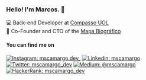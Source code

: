 ### Hello! I'm Marcos. 🤙

💻 Back-end Developer at [Compasso UOL](https://compasso.com.br/) <br>
🚀 Co-Founder and CTO of the [Mapa Biográfico](https://mapabiografico.com.br/)

#### You can find me on
[![Instagram: mscamargo.dev_](https://img.shields.io/badge/-Instagram-e4405f?style=flat-square&logo=Instagram&logoColor=white&link=https://www.instagram.com/mscamargo.dev_/)](https://www.instagram.com/mscamargo.dev_/)
[![Linkedin: mscamargo](https://img.shields.io/badge/-Linkedin-0077B5?style=flat-square&logo=Linkedin&logoColor=white&link=https://www.linkedin.com/in/mscamargo/)](https://www.linkedin.com/in/mscamargo/)
[![Twitter: mscamargo_dev](https://img.shields.io/badge/-Twitter-1DA1F2?style=flat-square&logo=Twitter&logoColor=white&link=https://twitter.com/mscamargo_dev)](https://twitter.com/mscamargo_dev)
[![Medium: @mscamargo](https://img.shields.io/badge/-Medium-12100E?style=flat-square&logo=Medium&logoColor=white&link=https://medium.com/@mscamargo)](https://medium.com/@mscamargo)
[![HackerRank: mscamargo_dev](https://img.shields.io/badge/-HackerRank-2EC866?style=flat-square&logo=HackerRank&logoColor=white&link=https://www.hackerrank.com/mscamargo)](https://www.hackerrank.com/mscamargo)

<!--
#### What I'm working on now
- [Lucky Patrons](https://github.com/mscamargo/lucky-patrons) - A multiplayer game built in Next.js

#### My boilerplates
- [ ] TODO

#### What I'm learning
- [ ] TODO


**mscamargo/mscamargo** is a ✨ _special_ ✨ repository because its `README.md` (this file) appears on your GitHub profile.

Here are some ideas to get you started:

- 🔭 I’m currently working on ...
- 🌱 I’m currently learning ...
- 👯 I’m looking to collaborate on ...
- 🤔 I’m looking for help with ...
- 💬 Ask me about ...
- 📫 How to reach me: ...
- 😄 Pronouns: ...
- ⚡ Fun fact: ...
-->
